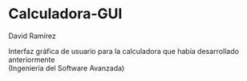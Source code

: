 # Calculadora-GUI
David Ramírez

Interfaz gráfica de usuario para la calculadora que había desarrollado anteriormente
<br> (Ingeniería del Software Avanzada)
